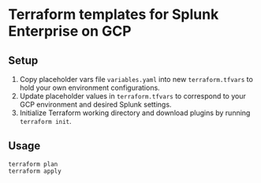 # Terraform templates for Splunk Enterprise on GCP

## Setup

1. Copy placeholder vars file `variables.yaml` into new `terraform.tfvars` to hold your own environment configurations.
2. Update placeholder values in `terraform.tfvars` to correspond to your GCP environment and desired Splunk settings.
3. Initialize Terraform working directory and download plugins by running `terraform init`.

## Usage

```shell
terraform plan
terraform apply
```
